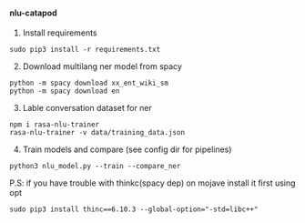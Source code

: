 #### nlu-catapod

1) Install requirements
```
sudo pip3 install -r requirements.txt
```
2) Download multilang ner model from spacy
```
python -m spacy download xx_ent_wiki_sm
python -m spacy download en
```

3) Lable conversation dataset for ner
```
npm i rasa-nlu-trainer
rasa-nlu-trainer -v data/training_data.json
```
4) Train models and compare (see config dir for pipelines)
```
python3 nlu_model.py --train --compare_ner
```

P.S:
if you have trouble with thinkc(spacy dep) on mojave install it first using opt
```
sudo pip3 install thinc==6.10.3 --global-option="-std=libc++"
```